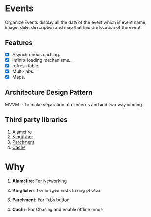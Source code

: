 # Events
Organize Events display all the data of the event which is event name, image, date, description and map that has the location of the event.

## Features

- [x] Asynchronous caching.
- [x] infinite loading mechanisms..
- [x] refresh table.
- [x] Multi-tabs.
- [x] Maps.

## Architecture Design Pattern 
MVVM :- To make separation of concerns and add two way binding

## Third party libraries
1. [Alamofire](https://github.com/Alamofire/Alamofire)
2. [Kingfisher](https://github.com/onevcat/Kingfisher)
3. [Parchment](https://github.com/rechsteiner/Parchment)
4. [Cache](https://github.com/hyperoslo/Cache)

# Why
1. **Alamofire**: For Networking

2. **Kingfisher**: For images and chasing photos

3. **Parchment**: For Tabs button

4. **Cache**: For Chasing and enable offline mode
